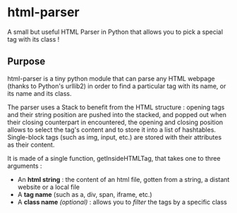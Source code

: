 html-parser
===========

A small but useful HTML Parser in Python that allows you to pick a special tag with its class !

Purpose
-------
html-parser is a tiny python module that can parse any HTML webpage (thanks to Python's urllib2) in order to find a particular tag with its name, or its name and its class.

The parser uses a Stack to benefit from the HTML structure : opening tags and their string position are pushed into the stacked, and popped out when their closing counterpart in encountered, the opening and closing position allows to select the tag's content and to store it into a list of hashtables.
Single-block tags (such as img, input, etc.) are stored with their attributes as their content.

It is made of a single function, getInsideHTMLTag, that takes one to three arguments :

* An **html string** : the content of an html file, gotten from a string, a distant website or a local file
* A **tag name** (such as a, div, span, iframe, etc.)
* A **class name** *(optional)* : allows you to *filter* the tags by a specific class
